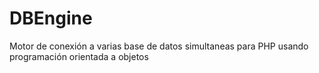 # DBEngine
Motor de conexión a varias base de datos simultaneas para PHP usando programación orientada a objetos
